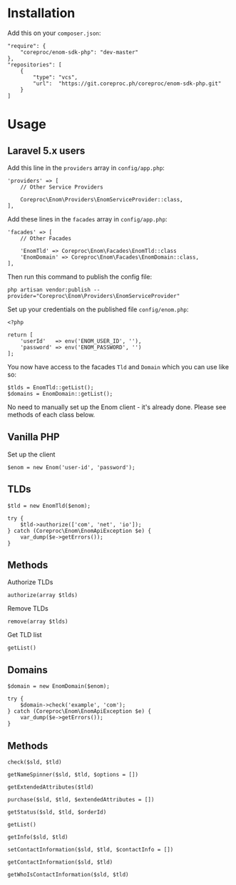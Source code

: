 # Installation

Add this on your `composer.json`:

    "require": {
        "coreproc/enom-sdk-php": "dev-master"
    },
    "repositories": [
        {
            "type": "vcs",
            "url":  "https://git.coreproc.ph/coreproc/enom-sdk-php.git"
        }
    ]
    
# Usage

## Laravel 5.x users

Add this line in the `providers` array in `config/app.php`:

    'providers' => [
        // Other Service Providers
    
        Coreproc\Enom\Providers\EnomServiceProvider::class,
    ],
    
Add these lines in the `facades` array in `config/app.php`:

    'facades' => [
        // Other Facades
    
        'EnomTld' => Coreproc\Enom\Facades\EnomTld::class
        'EnomDomain' => Coreproc\Enom\Facades\EnomDomain::class,
    ],
    
Then run this command to publish the config file:

    php artisan vendor:publish --provider="Coreproc\Enom\Providers\EnomServiceProvider"
    
Set up your credentials on the published file `config/enom.php`:

    <?php
    
    return [
        'userId'   => env('ENOM_USER_ID', ''),
        'password' => env('ENOM_PASSWORD', '')
    ];

You now have access to the facades `Tld` and `Domain` which you can use like so:

    $tlds = EnomTld::getList();
    $domains = EnomDomain::getList();
    
No need to manually set up the Enom client - it's already done. Please see methods of each class below. 
    
## Vanilla PHP

Set up the client

    $enom = new Enom('user-id', 'password');

## TLDs

    $tld = new EnomTld($enom);
    
    try {
        $tld->authorize(['com', 'net', 'io']);
    } catch (Coreproc\Enom\EnomApiException $e) {
        var_dump($e->getErrors());
    }
    
## Methods

Authorize TLDs

    authorize(array $tlds)
    
Remove TLDs

    remove(array $tlds)
    
Get TLD list

    getList()
    
## Domains

    $domain = new EnomDomain($enom);
    
    try {
        $domain->check('example', 'com');
    } catch (Coreproc\Enom\EnomApiException $e) {
        var_dump($e->getErrors());
    }
    
## Methods

    check($sld, $tld)
    
    getNameSpinner($sld, $tld, $options = [])
    
    getExtendedAttributes($tld)
    
    purchase($sld, $tld, $extendedAttributes = [])
    
    getStatus($sld, $tld, $orderId)
    
    getList()
    
    getInfo($sld, $tld)
    
    setContactInformation($sld, $tld, $contactInfo = [])
    
    getContactInformation($sld, $tld)
    
    getWhoIsContactInformation($sld, $tld)

